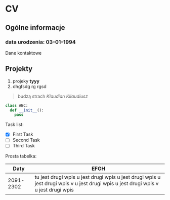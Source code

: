 # CV
## Ogólne informacje
### data urodzenia: 03-01-1994
Dane kontaktowe
## Projekty
1. projeky **tyyy**
1. dhgfsdg rg rgsd

> budzą strach
> *Klaudian Kllaudiusz*

```python
class ABC:
  def __init__():
    pass
```

Task list:
- [X] First Task
- [ ] Second Task
- [ ] Third Task

Prosta tabelka:

| Daty | EFGH |
| --- | --- |
| 2091-2302 | tu jest drugi wpis u jest drugi wpis u jest drugi wpis u jest drugi wpis v u jest drugi wpis u jest drugi wpis v u jest drugi wpis |
